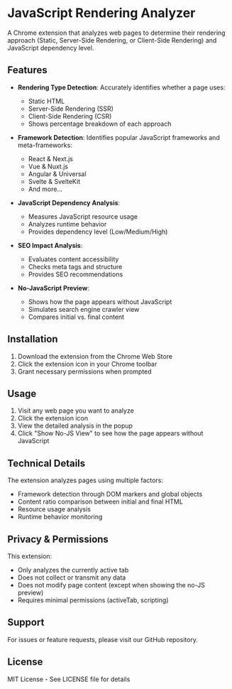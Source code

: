 # JavaScript Rendering Analyzer

A Chrome extension that analyzes web pages to determine their rendering approach (Static, Server-Side Rendering, or Client-Side Rendering) and JavaScript dependency level.

## Features

- **Rendering Type Detection**: Accurately identifies whether a page uses:
  - Static HTML
  - Server-Side Rendering (SSR)
  - Client-Side Rendering (CSR)
  - Shows percentage breakdown of each approach

- **Framework Detection**: Identifies popular JavaScript frameworks and meta-frameworks:
  - React & Next.js
  - Vue & Nuxt.js
  - Angular & Universal
  - Svelte & SvelteKit
  - And more...

- **JavaScript Dependency Analysis**:
  - Measures JavaScript resource usage
  - Analyzes runtime behavior
  - Provides dependency level (Low/Medium/High)

- **SEO Impact Analysis**:
  - Evaluates content accessibility
  - Checks meta tags and structure
  - Provides SEO recommendations

- **No-JavaScript Preview**:
  - Shows how the page appears without JavaScript
  - Simulates search engine crawler view
  - Compares initial vs. final content

## Installation

1. Download the extension from the Chrome Web Store
2. Click the extension icon in your Chrome toolbar
3. Grant necessary permissions when prompted

## Usage

1. Visit any web page you want to analyze
2. Click the extension icon
3. View the detailed analysis in the popup
4. Click "Show No-JS View" to see how the page appears without JavaScript

## Technical Details

The extension analyzes pages using multiple factors:

- Framework detection through DOM markers and global objects
- Content ratio comparison between initial and final HTML
- Resource usage analysis
- Runtime behavior monitoring

## Privacy & Permissions

This extension:
- Only analyzes the currently active tab
- Does not collect or transmit any data
- Does not modify page content (except when showing the no-JS preview)
- Requires minimal permissions (activeTab, scripting)

## Support

For issues or feature requests, please visit our GitHub repository.

## License

MIT License - See LICENSE file for details 